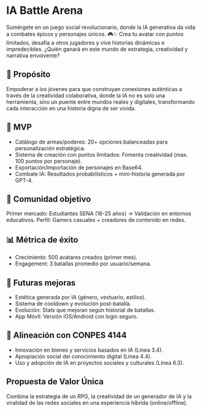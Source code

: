 # IA Battle Arena
Sumérgete en un juego social revolucionario, donde la IA generativa da vida a combates épicos y personajes únicos. 🎮✨ Crea tu avatar con puntos limitados, desafía a otros jugadores y vive historias dinámicas e impredecibles. ¿Quién ganará en este mundo de estrategia, creatividad y narrativa envolvente?

## 🎯 Propósito
Empoderar a los jóvenes para que construyan conexiones auténticas a través de la creatividad colaborativa, donde la IA no es solo una herramienta, sino un puente entre mundos reales y digitales, transformando cada interacción en una historia digna de ser vivida.

## 🚀 MVP
- Catálogo de armas/poderes: 20+ opciones balanceadas para personalización estratégica.
- Sistema de creación con puntos limitados: Fomenta creatividad (max. 100 puntos por personaje).
- Exportación/importación de personajes en Base64.
- Combate IA: Resultados probabilísticos + mini-historia generada por GPT-4.

## 👥 Comunidad objetivo
Primer mercado: Estudiantes SENA (16-25 años) → Validación en entornos educativos.
Perfil: Gamers casuales + creadores de contenido en redes.

## 📊 Métrica de éxito
- Crecimiento: 500 avatares creados (primer mes).
- Engagement: 3 batallas promedio por usuario/semana.

## 🔮 Futuras mejoras
- Estética generada por IA (género, vestuario, estilos).
- Sistema de cooldown y evolución post-batalla.
- Evolución: Stats que mejoran según historial de batallas.
- App Móvil: Versión iOS/Android con login seguro.

## 📌 Alineación con CONPES 4144
- Innovación en bienes y servicios basados en IA (Línea 3.4).
- Apropiación social del conocimiento digital (Línea 4.4).
- Uso y adopción de IA en proyectos sociales y culturales (Línea 6.3).

## Propuesta de Valor Única
Combina la estrategia de un RPG, la creatividad de un generador de IA y la viralidad de las redes sociales en una experiencia híbrida (online/offline).